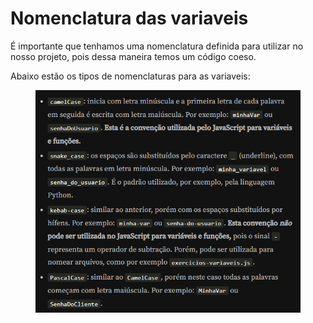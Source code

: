 # Nomenclatura das variaveis

É importante que tenhamos uma nomenclatura definida para utilizar no nosso projeto, pois dessa maneira temos um código coeso.&#x20;

Abaixo estão os tipos de nomenclaturas para as variaveis:

<div align="left">

<figure><img src=".gitbook/assets/image (3).png" alt=""><figcaption></figcaption></figure>

</div>
